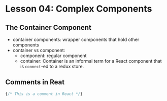 # Lesson 04: Complex Components
## The Container Component
* container components: wrapper components that hold other components
* container vs component:
    * component: regular component
    * container: Container is an informal term for a React component that is `connect`-ed to a redux store. 

## Comments in Reat

```JavaScript
{/* This is a comment in React */}
```


